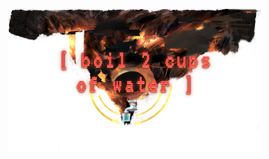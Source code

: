 <!-- <p align="center">
    <img src="./img/reaching_hands.png" alt="a hand, reaching" width="64%" style="display: block;margin: auto;"/>
</p>


<div align="center">
  <h3>
    ☎️ Ehlo, hello ☎️
  </h3>
  <h4>
    👏 🙌 👋
  </h4>
</div>

--- -->

<p align="center">
    <img src="./img/banner.png" alt="arc" style="display: block; margin: auto;"/>
</p>
